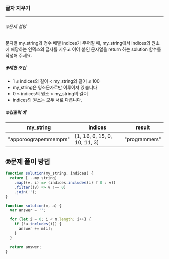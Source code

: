 ### 글자 지우기

---

###### 🤓문제 설명

문자열 my_string과 정수 배열 indices가 주어질 때, my_string에서 indices의 원소에 해당하는 인덱스의 글자를 지우고 이어 붙인 문자열을 return 하는 solution 함수를 작성해 주세요.

##### 🤓제한 조건

- 1 ≤ indices의 길이 < my_string의 길이 ≤ 100
- my_string은 영소문자로만 이루어져 있습니다
- 0 ≤ indices의 원소 < my_string의 길이
- indices의 원소는 모두 서로 다릅니다.

##### 🤓입출력 예

| my_string             | indices                      | result        |
| --------------------- | ---------------------------- | ------------- |
| "apporoograpemmemprs" | [1, 16, 6, 15, 0, 10, 11, 3] | "programmers" |

## 🤓문제 풀이 방법

```javascript
function solution(my_string, indices) {
  return [...my_string]
    .map((v, i) => (indices.includes(i) ? 0 : v))
    .filter((v) => v !== 0)
    .join('');
}
```

```javascript
function solution(m, a) {
  var answer = '';

  for (let i = 0; i < m.length; i++) {
    if (!a.includes(i)) {
      answer += m[i];
    }
  }

  return answer;
}
```
